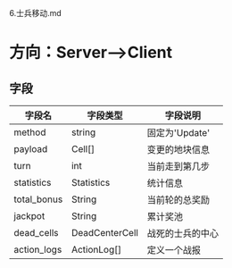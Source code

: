 6.士兵移动.md
# 方向：Server-->Client
## 字段
| 字段名 | 字段类型 | 字段说明 |
|-------|-------|-------|
| method  | string  | 固定为'Update'  |
| payload  | Cell[]  | 变更的地块信息  |
| turn  | int  | 当前走到第几步  |
| statistics  | Statistics  | 统计信息  |
| total_bonus | String  | 当前轮的总奖励  |
| jackpot | String  | 累计奖池  |
| dead_cells | DeadCenterCell | 战死的士兵的中心  |
| action_logs | ActionLog[] | 定义一个战报 |
